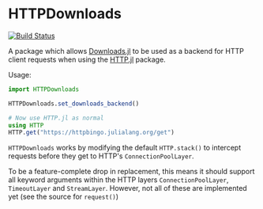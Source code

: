# HTTPDownloads

[![Build Status](https://github.com/JuliaComputing/HTTPDownloads.jl/workflows/CI/badge.svg)](https://github.com/JuliaComputing/HTTPDownloads.jl/actions)

A package which allows [Downloads.jl](https://github.com/JuliaLang/Downloads.jl/)
to be used as a backend for HTTP client requests when using the
[HTTP.jl](https://github.com/JuliaWeb/HTTP.jl) package.

Usage:

```julia
import HTTPDownloads

HTTPDownloads.set_downloads_backend()

# Now use HTTP.jl as normal
using HTTP
HTTP.get("https://httpbingo.julialang.org/get")
```

`HTTPDownloads` works by modifying the default `HTTP.stack()` to intercept
requests before they get to HTTP's `ConnectionPoolLayer`.

To be a feature-complete drop in replacement, this means it should support all
keyword arguments within the HTTP layers `ConnectionPoolLayer`, `TimeoutLayer`
and `StreamLayer`. However, not all of these are implemented yet (see the
source for `request()`)

